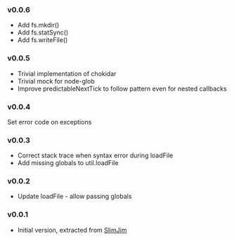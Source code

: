 ### v0.0.6
* Add fs.mkdir()
* Add fs.statSync()
* Add fs.writeFile()

### v0.0.5
* Trivial implementation of chokidar
* Trivial mock for node-glob
* Improve predictableNextTick to follow pattern even for nested callbacks

### v0.0.4
Set error code on exceptions

### v0.0.3
* Correct stack trace when syntax error during loadFile
* Add missing globals to util.loadFile

### v0.0.2
* Update loadFile - allow passing globals

### v0.0.1
* Initial version, extracted from [SlimJim]

[SlimJim]: https://github.com/vojtajina/slim-jim/
